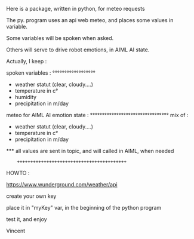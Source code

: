 Here is a package, written in python, for meteo requests

The py. program uses an api web meteo, and places some values in variable.

Some variables will be spoken when asked.

Others will serve to drive robot emotions, in AIML AI state.

Actually, I keep :


spoken variables :
°°°°°°°°°°°°°°°°°°
- weather statut (clear, cloudy....)
- temperature in c°
- humidity
- precipitation in m/day

meteo for AIML AI emotion state :
°°°°°°°°°°°°°°°°°°°°°°°°°°°°°°°°°
mix of :
- weather statut (clear, cloudy....)
- temperature in c°
- precipitation in m/day


*** all values are sent in topic, and will called in AIML, when needed


		+++++++++++++++++++++++++++++++++++++++++

HOWTO :

https://www.wunderground.com/weather/api

create your own key

place it in "myKey" var, in the beginning of the python program

test it, and enjoy

Vincent


